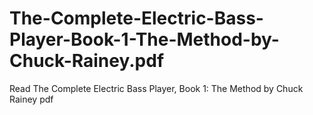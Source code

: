 # The-Complete-Electric-Bass-Player-Book-1-The-Method-by-Chuck-Rainey.pdf
Read The Complete Electric Bass Player, Book 1: The Method by Chuck Rainey pdf
